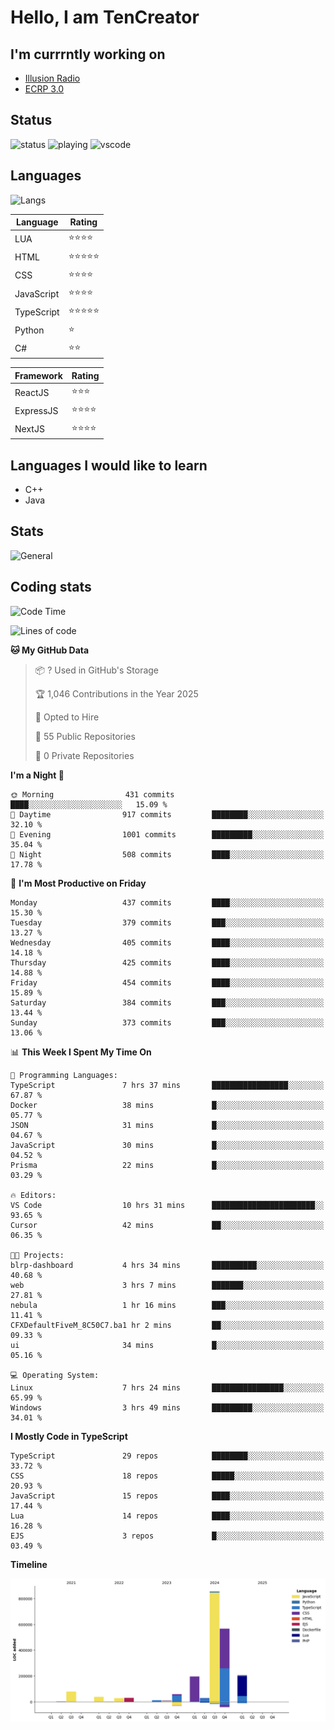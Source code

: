 # Hello, I am TenCreator

## I'm currrntly working on
- [Illusion Radio](https://illusionradio.co.uk/)
- [ECRP 3.0](http://github.com/Emerald-Coast-Roleplay/)

## Status
![status](https://api.statusbadges.me/badge/status/518334475038359555?simple=true&style=for-the-badge)
![playing](https://api.statusbadges.me/badge/playing/518334475038359555?style=for-the-badge)
![vscode](https://api.statusbadges.me/badge/vscode/518334475038359555?style=for-the-badge)

## Languages
![Langs](https://github-readme-stats.vercel.app/api/top-langs/?username=tencreator&layout=compact&theme=radical)


|Language|Rating|
|--------|------|
|LUA|⭐️⭐️⭐️⭐️|
|HTML|⭐️⭐️⭐️⭐️⭐️|
|CSS|⭐️⭐️⭐️⭐️|
|JavaScript|⭐️⭐️⭐️⭐️|
|TypeScript|⭐️⭐️⭐️⭐️⭐️|
|Python|⭐️|
|C#|⭐️⭐️ |

|Framework|Rating|
|--------|------|
|ReactJS|⭐️⭐️⭐|
|ExpressJS|⭐️⭐️⭐️⭐️|
|NextJS|⭐️⭐️⭐⭐️|

## Languages I would like to learn
- C++
- Java

## Stats
![General](https://github-readme-stats.vercel.app/api?username=tencreator&show_icons=true&theme=radical)

## Coding stats

<!--START_SECTION:waka-->
![Code Time](http://img.shields.io/badge/Code%20Time-490%20hrs%2019%20mins-blue)

![Lines of code](https://img.shields.io/badge/From%20Hello%20World%20I%27ve%20Written-2.1%20million%20lines%20of%20code-blue)

**🐱 My GitHub Data** 

> 📦 ? Used in GitHub's Storage 
 > 
> 🏆 1,046 Contributions in the Year 2025
 > 
> 💼 Opted to Hire
 > 
> 📜 55 Public Repositories 
 > 
> 🔑 0 Private Repositories 
 > 
**I'm a Night 🦉** 

```text
🌞 Morning                431 commits         ████░░░░░░░░░░░░░░░░░░░░░   15.09 % 
🌆 Daytime                917 commits         ████████░░░░░░░░░░░░░░░░░   32.10 % 
🌃 Evening                1001 commits        █████████░░░░░░░░░░░░░░░░   35.04 % 
🌙 Night                  508 commits         ████░░░░░░░░░░░░░░░░░░░░░   17.78 % 
```
📅 **I'm Most Productive on Friday** 

```text
Monday                   437 commits         ████░░░░░░░░░░░░░░░░░░░░░   15.30 % 
Tuesday                  379 commits         ███░░░░░░░░░░░░░░░░░░░░░░   13.27 % 
Wednesday                405 commits         ████░░░░░░░░░░░░░░░░░░░░░   14.18 % 
Thursday                 425 commits         ████░░░░░░░░░░░░░░░░░░░░░   14.88 % 
Friday                   454 commits         ████░░░░░░░░░░░░░░░░░░░░░   15.89 % 
Saturday                 384 commits         ███░░░░░░░░░░░░░░░░░░░░░░   13.44 % 
Sunday                   373 commits         ███░░░░░░░░░░░░░░░░░░░░░░   13.06 % 
```


📊 **This Week I Spent My Time On** 

```text
💬 Programming Languages: 
TypeScript               7 hrs 37 mins       █████████████████░░░░░░░░   67.87 % 
Docker                   38 mins             █░░░░░░░░░░░░░░░░░░░░░░░░   05.77 % 
JSON                     31 mins             █░░░░░░░░░░░░░░░░░░░░░░░░   04.67 % 
JavaScript               30 mins             █░░░░░░░░░░░░░░░░░░░░░░░░   04.52 % 
Prisma                   22 mins             █░░░░░░░░░░░░░░░░░░░░░░░░   03.29 % 

🔥 Editors: 
VS Code                  10 hrs 31 mins      ███████████████████████░░   93.65 % 
Cursor                   42 mins             ██░░░░░░░░░░░░░░░░░░░░░░░   06.35 % 

🐱‍💻 Projects: 
blrp-dashboard           4 hrs 34 mins       ██████████░░░░░░░░░░░░░░░   40.68 % 
web                      3 hrs 7 mins        ███████░░░░░░░░░░░░░░░░░░   27.81 % 
nebula                   1 hr 16 mins        ███░░░░░░░░░░░░░░░░░░░░░░   11.41 % 
CFXDefaultFiveM_8C50C7.ba1 hr 2 mins         ██░░░░░░░░░░░░░░░░░░░░░░░   09.33 % 
ui                       34 mins             █░░░░░░░░░░░░░░░░░░░░░░░░   05.16 % 

💻 Operating System: 
Linux                    7 hrs 24 mins       ████████████████░░░░░░░░░   65.99 % 
Windows                  3 hrs 49 mins       █████████░░░░░░░░░░░░░░░░   34.01 % 
```

**I Mostly Code in TypeScript** 

```text
TypeScript               29 repos            ████████░░░░░░░░░░░░░░░░░   33.72 % 
CSS                      18 repos            █████░░░░░░░░░░░░░░░░░░░░   20.93 % 
JavaScript               15 repos            ████░░░░░░░░░░░░░░░░░░░░░   17.44 % 
Lua                      14 repos            ████░░░░░░░░░░░░░░░░░░░░░   16.28 % 
EJS                      3 repos             █░░░░░░░░░░░░░░░░░░░░░░░░   03.49 % 
```



**Timeline**

![Lines of Code chart](https://raw.githubusercontent.com/tencreator/tencreator/main/assets/bar_graph.png)


<!--END_SECTION:waka-->
